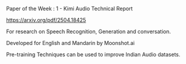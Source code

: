 Paper of the Week :  1 - 
Kimi Audio Technical Report 

https://arxiv.org/pdf/2504.18425

For research on Speech Recognition, Generation and conversation. 

Developed for English and Mandarin by Moonshot.ai 

Pre-training Techniques can be used to improve Indian Audio datasets.
